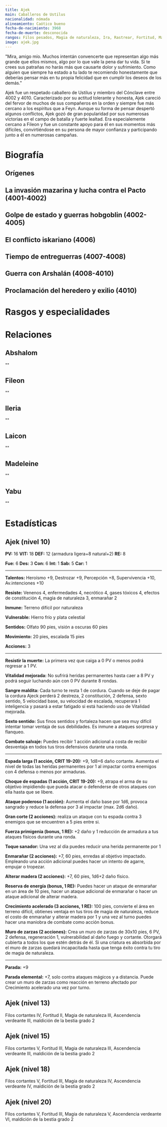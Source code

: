 ```yaml
---
title: Ajek
main: Caballeros de Ustilus
nacionalidad: nómada
alineamiento: Caótico bueno
fecha-de-nacimiento: 3968
fecha-de-muerte: desconocida
rangos: Filos pesados, Magia de naturaleza, Ira, Rastrear, Fortitud, Maldición de la bestia
image: ajek.jpg
---
```


"Mira, amigo mío. Muchos intentán convencerte que representan algo más grande que ellos mismos, algo por lo que vale la pena dar tu vida. Si te crees sus patrañas no harás más que causarte dolor y sufrimiento. Como alguien que siempre ha estado a tu lado te recomiendo honestamente que deberías pensar más en tu propia felicidad que en cumplir los deseos de los demás."

Ajek fue un respetado caballero de Ustilus y miembro del Cónclave entre 4002 y 4010. Caracterizado por su actitud tolerante y honesta, Ajek careció del fervor de muchos de sus compañeros en la orden y siempre fue más cercano a los espíritus que a Feyn. Aunque su forma de pensar despertó algunos conflictos, Ajek gozó de gran popularidad por sus numerosas victorias en el campo de batalla y fuerte lealtad. Era especialemente cercano a Fileon y fue un constante apoyo para él en sus momentos más difíciles, convirtiéndose en su persona de mayor confianza y participando junto a él en numerosas campañas. 

# Biografía

## Orígenes



## La invasión mazarina y lucha contra el Pacto (4001-4002)



## Golpe de estado y guerras hobgoblin (4002-4005)



## El conflicto iskariano (4006)



## Tiempo de entreguerras (4007-4008)



## Guerra con Arshalán (4008-4010)



## Proclamación del heredero y exilio (4010)



# Rasgos y especialidades



# Relaciones

## Abshalom

""

## Fileon

""

## Ileria

""

## Laicon

""

## Madeleine

""

## Yabu

""

# Estadísticas

## Ajek (nivel 10)

**PV:** 16 **VIT:** 18 **DEF:** 12 (armadura ligera+8 natural+2) **RE:** 8

**Fue:** 6 **Des:** 3 **Con:** 6 **Int:** 1 **Sab:** 5 **Car:** 1

------

**Talentos:** Heroísmo +9, Destrozar +9, Percepción +8, Supervivencia +10, Av.intenciones +10

**Resiste:**  Venenos 4, enfermedades 4, necrótico 4, gases tóxicos 4, efectos de constitución 4, magia de naturaleza 3, enmarañar 2

**Inmune:** Terreno difícil por naturaleza

**Vulnerable:** Hierro frío y plata celestial

**Sentidos:** Olfato 90 pies, visión a oscuras 60 pies

**Movimiento:** 20 pies, escalada 15 pies

**Acciones:** 3

------

**Resistir la muerte:** La primera vez que caiga a 0 PV o menos podrá regresar a 1 PV.

**Vitalidad mejorada:** No sufrirá heridas permanentes hasta caer a 8 PV y podrá seguir luchando aún con 0 PV durante 8 rondas. 

**Sangre maldita:** Cada turno te resta 1 de cordura. Cuando se deje de pagar la cordura Ajeck perderá 2 destreza, 2 constitución, 2 defensa, sexto sentido, 5 velocidad base, su velocidad de escalada, recuperará 1 inteligencia y pasará a estar fatigado si está haciendo uso de Vitalidad mejorada.

**Sexto sentido:** Sus finos sentidos y fortaleza hacen que sea muy difícil intentar tomar ventaja de sus debilidades. Es inmune a ataques sorpresa y flanqueo.

**Combate salvaje:** Puedes recibir 1 acción adicional a costa de recibir desventaja en todos tus tiros defensivos durante una ronda.

------

**Espada larga (1 acción, CRIT 19-20):** +9, 1d8+6 daño cortante. Aumenta el nivel de todas las heridas permanentes por 1 al impactar contra enemigos con 4 defensa o menos por armaduras.

**Choque de espadas (1 acción, CRIT 19-20):** +9, atrapa el arma de su objetivo impidiendo que pueda atacar o defenderse de otros ataques con ella hasta que se libere.

**Ataque poderoso (1 acción):** Aumenta el daño base por 1d6, provoca sangrado y reduce la defensa por 3 al impactar (max. 2d6 daño).

**Gran corte (2 acciones):** realiza un ataque con tu espada contra 3 enemigos que se encuentren a 5 pies entre si.

**Fuerza primigenia (bonus, 1 RE):** +2 daño y 1 reducción de armadura a tus ataques físicos durante una ronda.

**Toque sanador:** Una vez al día puedes reducir una herida permanente por 1 

**Enmarañar (2 acciones):** +7, 60 pies, enredas al objetivo impactado. Empleando una acción adicional puedes hacer un intento de agarre, empujar o tropezar.

**Alterar madera (2 acciones):** +7, 60 pies, 1d6+2 daño físico.

**Reserva de energía (bonus, 1 RE):** Puedes hacer un ataque de enmarañar en un área de 10 pies, hacer un ataque adicional de enmarañar o hacer un ataque adicional de alterar madera.

**Crecimiento acelerado (3 acciones, 1 RE):** 100 pies, convierte el área en terreno difícil, obtienes ventaja en tus tiros de magia de naturaleza, reduce el costo de enmarañar y alterar madera por 1 y una vez al turno puedes hacer una maniobra de combate como acción bonus. 

**Muro de zarzas (2 acciones):** Crea un muro de zarzas de 30x10 pies, 6 PV, 2 defensa, regeneración 1, vulnerabilidad al daño fuego y cortante. Otorgará cubierta a todos los que estén detrás de él.  Si una criatura es absorbida por el muro de zarzas quedará incapacitada hasta que tenga éxito contra tu tiro de magia de naturaleza.

------

**Parada:** +9

**Parada elemental:** +7, solo contra ataques mágicos y a distancia. Puede crear un muro de zarzas como reacción en terreno afectado por Crecimiento acelerado una vez por turno.

## Ajek (nivel 13)

Filos cortantes IV, Fortitud II, Magia de naturaleza III, Ascendencia verdeante III, maldición de la bestia grado 2

## Ajek (nivel 15)

Filos cortantes V, Fortitud III, Magia de naturaleza III, Ascendencia verdeante III, maldición de la bestia grado 2

## Ajek (nivel 18)

Filos cortantes V, Fortitud III, Magia de naturaleza IV, Ascendencia verdeante IV, maldición de la bestia grado 2

## Ajek (nivel 20)

Filos cortantes V, Fortitud III, Magia de naturaleza V, Ascendencia verdeante VI, maldición de la bestia grado 2
